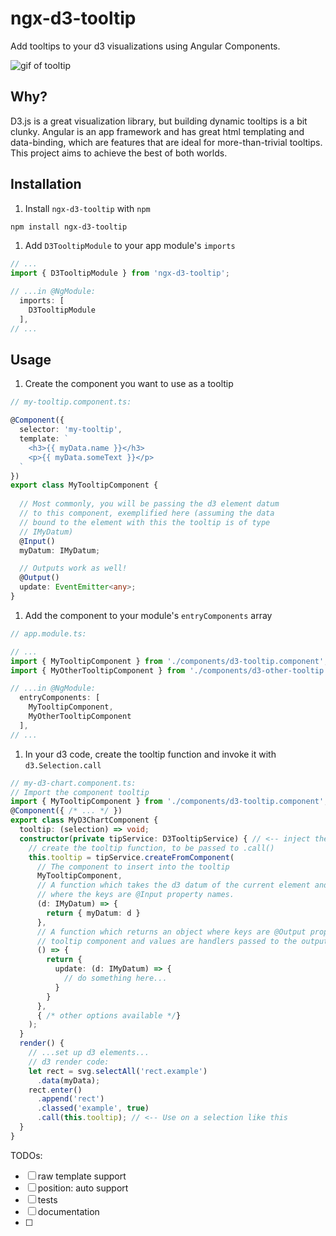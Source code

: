 # ngx-d3-tooltip

Add tooltips to your d3 visualizations using Angular Components.

![gif of tooltip](https://raw.githubusercontent.com/andyperlitch/ngx-d3-tooltip/master/demo.gif)

## Why?

D3.js is a great visualization library, but building dynamic tooltips is a bit clunky. Angular is an app framework and has great html templating and data-binding, which are features that are ideal for more-than-trivial tooltips. This project aims to achieve the best of both worlds.

## Installation

1. Install `ngx-d3-tooltip` with `npm`

  ```bash
  npm install ngx-d3-tooltip
  ```

1. Add `D3TooltipModule` to your app module's `imports`

  ```typescript
  // ...
  import { D3TooltipModule } from 'ngx-d3-tooltip';

  // ...in @NgModule:
    imports: [
      D3TooltipModule
    ],
  // ...
  ```

## Usage

1. Create the component you want to use as a tooltip

  ```typescript
  // my-tooltip.component.ts:

  @Component({
    selector: 'my-tooltip',
    template: `
      <h3>{{ myData.name }}</h3>
      <p>{{ myData.someText }}</p>
    `
  })
  export class MyTooltipComponent {
    
    // Most commonly, you will be passing the d3 element datum
    // to this component, exemplified here (assuming the data
    // bound to the element with this the tooltip is of type 
    // IMyDatum)
    @Input()
    myDatum: IMyDatum;

    // Outputs work as well!
    @Output()
    update: EventEmitter<any>;
  }

  ```

1. Add the component to your module's `entryComponents` array

  ```typescript
  // app.module.ts:

  // ...
  import { MyTooltipComponent } from './components/d3-tooltip.component';
  import { MyOtherTooltipComponent } from './components/d3-other-tooltip.component';

  // ...in @NgModule:
    entryComponents: [
      MyTooltipComponent,
      MyOtherTooltipComponent
    ],
  // ...
  ```

1. In your d3 code, create the tooltip function and invoke it with `d3.Selection.call`

  ```typescript
  // my-d3-chart.component.ts:
  // Import the component tooltip
  import { MyTooltipComponent } from './components/d3-tooltip.component';
  @Component({ /* ... */ })
  export class MyD3ChartComponent {
    tooltip: (selection) => void;  
    constructor(private tipService: D3TooltipService) { // <-- inject the tooltip service
      // create the tooltip function, to be passed to .call()
      this.tooltip = tipService.createFromComponent(
        // The component to insert into the tooltip
        MyTooltipComponent,
        // A function which takes the d3 datum of the current element and returns an object
        // where the keys are @Input property names.
        (d: IMyDatum) => {
          return { myDatum: d }
        },
        // A function which returns an object where keys are @Output property names of the
        // tooltip component and values are handlers passed to the output's subscribe()
        () => {
          return {
            update: (d: IMyDatum) => {
              // do something here...
            }
          }
        },
        { /* other options available */}
      );
    }
    render() {
      // ...set up d3 elements...
      // d3 render code:
      let rect = svg.selectAll('rect.example')
        .data(myData);
      rect.enter()
        .append('rect')
        .classed('example', true)
        .call(this.tooltip); // <-- Use on a selection like this
    }
  }
  ```




TODOs:

- [ ] raw template support
- [ ] position: auto support
- [ ] tests
- [ ] documentation
- [ ] 